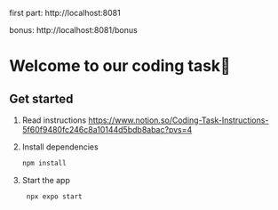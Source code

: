 first part: http://localhost:8081

bonus: http://localhost:8081/bonus

# Welcome to our coding task👋

## Get started

1. Read instructions
   https://www.notion.so/Coding-Task-Instructions-5f60f9480fc246c8a10144d5bdb8abac?pvs=4

2. Install dependencies

   ```bash
   npm install
   ```

3. Start the app

   ```bash
    npx expo start
   ```
